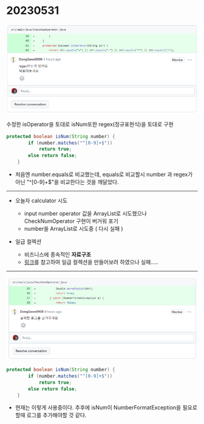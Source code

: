 # 20230531

![Untitled](image/0531/Untitled.png)

수정한 isOperator을 토대로 isNum또한 regex(정규표현식)을 토대로 구현

```java
protected boolean isNum(String number) {
        if (number.matches("^[0-9]+$"))
            return true;
        else return false;
    }
```
- 처음엔 number.equals로 비교했는데, equals로 비교할시 number 과 regex가 아닌 "^[0-9]+$"을 비교한다는 것을 깨달았다.

---

- 오늘자 calculator 시도
    - input number operator 값을 ArrayList로 시도했으나 CheckNumOperator 구현이 버거워 포기
    - number을 ArrayList로 시도중 ( 다시 실패 )

- 일급 컬렉션
    - 비즈니스에 종속적인 **자료구조**
    - [링크](https://dev-cool.tistory.com/28)를 참고하여 일급 컬렉션을 만들어보려 하였으나 실패…..

---

![Untitled](image/0531/Untitled%201.png)

```java
protected boolean isNum(String number) {
        if (number.matches("^[0-9]+$"))
            return true;
        else return false;
    }
```

- 현재는 이렇게 사용중이다. 추후에 isNum이 NumberFormatException을 필요로 할때 로그를 추가해야할 것 같다.